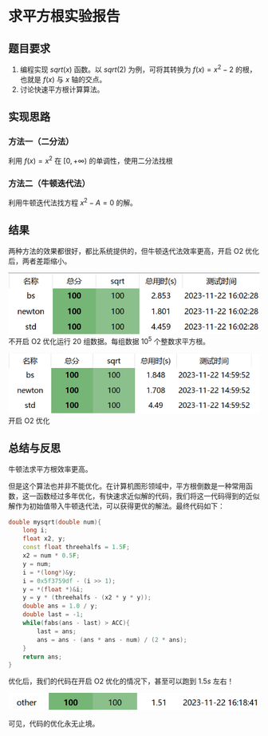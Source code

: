 # 求平方根实验报告

## 题目要求

1. 编程实现 $sqrt(x)$ 函数。以 $sqrt(2)$ 为例，可将其转换为 $f(x)=x^2-2$ 的根，也就是 $f(x)$ 与 $x$ 轴的交点。
2. 讨论快速平方根计算算法。

## 实现思路

### 方法一（二分法）

利用 $f(x) = x ^ 2$ 在 $[0,+ \infty)$ 的单调性，使用二分法找根

### 方法二（牛顿迭代法）

利用牛顿迭代法找方程 $x ^ 2 - A = 0$ 的解。

## 结果

两种方法的效果都很好，都比系统提供的，但牛顿迭代法效率更高，开启 O2 优化后，两者差距缩小。

![](g.png)
不开启 O2 优化运行 $20$ 组数据。每组数据 $10^5$ 个整数求平方根。

![](o2.png)
开启 O2 优化

## 总结与反思

牛顿法求平方根效率更高。

但是这个算法也并非不能优化。在计算机图形领域中，平方根倒数是一种常用函数，这一函数经过多年优化，有快速求近似解的代码，我们将这一代码得到的近似解作为初始值带入牛顿迭代法，可以获得更优的解法。最终代码如下：

```cpp
double mysqrt(double num){
	long i;
	float x2, y;
	const float threehalfs = 1.5F;
	x2 = num * 0.5F;
	y = num;
	i = *(long*)&y;
	i = 0x5f3759df - (i >> 1);
	y = *(float *)&i;
	y = y * (threehalfs - (x2 * y * y));
	double ans = 1.0 / y;
    double last = -1;
    while(fabs(ans - last) > ACC){
        last = ans;
        ans = ans - (ans * ans - num) / (2 * ans);
    }
    return ans;
}
```

优化后，我们的代码在开启 O2 优化的情况下，甚至可以跑到 $1.5s$ 左右！

![](other.png)

可见，代码的优化永无止境。